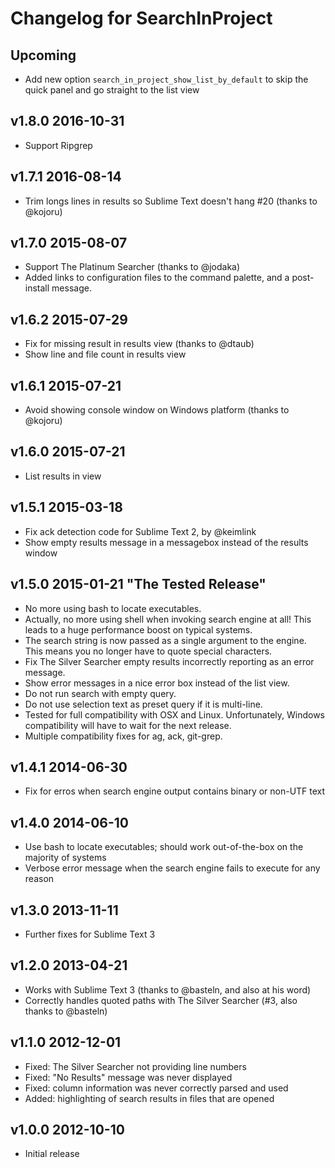 # Changelog for SearchInProject

## Upcoming

* Add new option `search_in_project_show_list_by_default` to skip the quick panel and go straight to the list view

## v1.8.0 2016-10-31

* Support Ripgrep

## v1.7.1 2016-08-14

* Trim longs lines in results so Sublime Text doesn't hang #20 (thanks to @kojoru)

## v1.7.0 2015-08-07

* Support The Platinum Searcher (thanks to @jodaka)
* Added links to configuration files to the command palette, and a post-install message.

## v1.6.2 2015-07-29

* Fix for missing result in results view (thanks to @dtaub)
* Show line and file count in results view

## v1.6.1 2015-07-21

* Avoid showing console window on Windows platform (thanks to @kojoru)

## v1.6.0 2015-07-21

* List results in view

## v1.5.1 2015-03-18

* Fix ack detection code for Sublime Text 2, by @keimlink
* Show empty results message in a messagebox instead of the results window

## v1.5.0 2015-01-21 "The Tested Release"

* No more using bash to locate executables.
* Actually, no more using shell when invoking search engine at all! This leads to a huge performance boost on typical systems.
* The search string is now passed as a single argument to the engine. This means you no longer have to quote special characters.
* Fix The Silver Searcher empty results incorrectly reporting as an error message.
* Show error messages in a nice error box instead of the list view.
* Do not run search with empty query.
* Do not use selection text as preset query if it is multi-line.
* Tested for full compatibility with OSX and Linux. Unfortunately, Windows compatibility will have to wait for the next release.
* Multiple compatibility fixes for ag, ack, git-grep.

## v1.4.1 2014-06-30

* Fix for erros when search engine output contains binary or non-UTF text

## v1.4.0 2014-06-10

* Use bash to locate executables; should work out-of-the-box on the majority of systems
* Verbose error message when the search engine fails to execute for any reason

## v1.3.0 2013-11-11

* Further fixes for Sublime Text 3

## v1.2.0 2013-04-21

* Works with Sublime Text 3 (thanks to @basteln, and also at his word)
* Correctly handles quoted  paths with The Silver Searcher (#3, also thanks to @basteln)

## v1.1.0 2012-12-01

* Fixed: The Silver Searcher not providing line numbers
* Fixed: "No Results" message was never displayed
* Fixed: column information was never correctly parsed and used
* Added: highlighting of search results in files that are opened

## v1.0.0 2012-10-10

* Initial release
